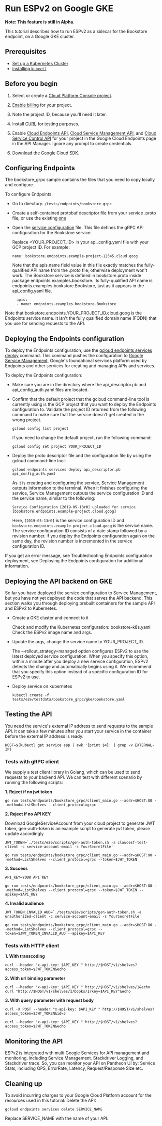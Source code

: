 # Run ESPv2 on Google GKE

**Note: This feature is still in Alpha.**

This tutorial describes how to run ESPv2 as a sidecar for the Bookstore endpoint,
on a Google GKE cluster.

## Prerequisites

* [Set up a Kubernetes Cluster](http://kubernetes.io/docs/getting-started-guides/)
* [Installing `kubectl`](http://kubernetes.io/docs/user-guide/prereqs/)

## Before you begin

1. Select or create a [Cloud Platform Console project](https://console.cloud.google.com/project).

2. [Enable billing](https://support.google.com/cloud/answer/6293499#enable-billing) for your project.

3. Note the project ID, because you'll need it later.

4. Install [CURL](https://curl.haxx.se/download.html) for testing purposes.

5. Enable [Cloud Endpoints API](https://console.cloud.google.com/apis/api/endpoints.googleapis.com/overview),
   [Cloud Service Management API](https://console.cloud.google.com/apis/api/servicemanagement.googleapis.com/overview),
   and [Cloud Service Control API](https://console.cloud.google.com/apis/api/servicecontrol.googleapis.com/overview)
   for your project in the Google Cloud Endpoints page in the API Manager.
   Ignore any prompt to create credentials.

6. [Download the Google Cloud SDK](https://cloud.google.com/sdk/docs/quickstarts).

## Configuring Endpoints

The bookstore_grpc sample contains the files that you need to copy locally and configure.

To configure Endpoints:

* Go to directory: `/tests/endpoints/bookstore_grpc`

* Create a self-contained protobuf descriptor file from your service .proto file, or use the existing [one](../tests/endpoints/bookstore_grpc/proto/api_descriptor.pb)

* Open the [service configuration](../tests/endpoints/bookstore_grpc/proto/api_config_auth.yaml) file. This file defines the gRPC API configuration for the Bookstore service.

  Replace <YOUR_PROJECT_ID> in your api_config.yaml file with your GCP project ID. For example:

    `name: bookstore.endpoints.example-project-12345.cloud.goog`

  Note that the apis.name field value in this file exactly matches the fully-qualified API name from the .proto file; otherwise deployment won't work. The Bookstore service is defined in bookstore.proto inside package endpoints.examples.bookstore. Its fully-qualified API name is endpoints.examples.bookstore.Bookstore, just as it appears in the api_config.yaml file.

  ```
    apis:
    - name: endpoints.examples.bookstore.Bookstore
  ```

Note that bookstore.endpoints.YOUR_PROJECT_ID.cloud.goog is the Endpoints service name. It isn't the fully qualified domain name (FQDN) that you use for sending requests to the API.

## Deploying the Endpoints configuration

To deploy the Endpoints configuration, use the
[gcloud endpoints services deploy](https://cloud.google.com/sdk/gcloud/reference/endpoints/services/deploy) command. This command pushes the configuration to
[Google Service Management](https://cloud.google.com/service-infrastructure/docs/manage-config), Google's foundational services platform used by Endpoints and other services for creating and managing APIs and services.

To deploy the Endpoints configuration:

* Make sure you are in the directory where the api_descriptor.pb and api_config_auth.yaml files are located.

* Confirm that the default project that the gcloud command-line tool is currently using is the GCP project that you want to deploy the Endpoints configuration to. Validate the project ID returned from the following command to make sure that the service doesn't get created in the wrong project.

  ```
  gcloud config list project
  ```

  If you need to change the default project, run the following command:

  ```
  gcloud config set project YOUR_PROJECT_ID
  ```

* Deploy the proto descriptor file and the configuration file by using the gcloud command-line tool:

  ```
  gcloud endpoints services deploy api_descriptor.pb api_config_auth.yaml
  ```

  As it is creating and configuring the service, Service Management outputs information to the terminal. When it finishes configuring the service, Service Management outputs the service configuration ID and the service name, similar to the following:

  ```
  Service Configuration [2019-05-13r0] uploaded for service [bookstore.endpoints.example-project.cloud.goog]
  ```

  Here, `[2019-05-13r0]` is the service configuration ID and `bookstore.endpoints.example-project.cloud.goog` is the service name. The service configuration ID consists of a date stamp followed by a revision number. If you deploy the Endpoints configuration again on the same day, the revision number is incremented in the service configuration ID.

If you get an error message, see Troubleshooting Endpoints configuration deployment, see Deploying the Endpoints configuration for additional information.

## Deploying the API backend on GKE

So far you have deployed the service configuration to Service Management, but you have not yet deployed the code that serves the API backend. This section walks you through deploying prebuilt containers for the sample API and ESPv2 to Kubernetes.

* Create a GKE cluster and connect to it

  Check and modify the Kubernetes configuration: bookstore-k8s.yaml
  Check the ESPv2 image name and args.

* Update the args, change the service name to YOUR_PROJECT_ID.

  The --rollout_strategy=managed option configures ESPv2 to use the latest deployed service configuration. When you specify this option, within a minute after you deploy a new service configuration, ESPv2 detects the change and automatically begins using it. We recommend that you specify this option instead of a specific configuration ID for ESPv2 to use.

* Deploy service on kubernetes

  ```
  kubectl create -f tests/e2e/testdata/bookstore_grpc/gke/bookstore.yaml
  ```

## Testing the API

You need the service's external IP address to send requests to the sample API. It can take a few minutes after you start your service in the container before the external IP address is ready.

```
HOST=$(kubectl get service app | awk '{print $4}' | grep -v EXTERNAL-IP)
```

### Tests with gRPC client

We supply a test client library in Golang, which can be used to send requests to your backend API.
We can test with different scenario by running the following scripts:

**1. Reject if no jwt token**

  ```
  go run tests/endpoints/bookstore_grpc/client_main.go --addr=$HOST:80 --method=ListShelves --client_protocol=grpc
  ```

**2. Reject if no API KEY**

  Download GoogleServiceAccount from your cloud project to generate JWT token, gen-auth-token is an example script to generate jwt token, please update accordingly

  ```
  JWT_TOKEN=`./tests/e2e/scripts/gen-auth-token.sh -a cloudesf-test-client -c service-account-email -s YourSecretFile`

  go run tests/endpoints/bookstore_grpc/client_main.go --addr=$HOST:80 --method=ListShelves --client_protocol=grpc --token=$JWT_TOKEN
  ```

**3. Success**

  ```
  API_KEY=YOUR API KEY

  go run tests/endpoints/bookstore_grpc/client_main.go --addr=$HOST:80 --method=ListShelves --client_protocol=grpc --token=$JWT_TOKEN --apikey=$API_KEY
  ```

**4. Invalid audience**

  ```
  JWT_TOKEN_INVALID_AUD=`./tests/e2e/scripts/gen-auth-token.sh -a unauthorized-client -c service-account-email -s YourSecretFile`

  go run tests/endpoints/bookstore_grpc/client_main.go --addr=$HOST:80 --method=ListShelves --client_protocol=grpc --token=$JWT_TOKEN_INVALID_AUD --apikey=$API_KEY
  ```

### Tests with HTTP client

**1. With transcoding**

  ```
  curl --header "x-api-key: $API_KEY " http://$HOST/v1/shelves?access_token=$JWT_TOKEN&echo
  ```

**2. With url binding parameter**

  ```
  curl --header "x-api-key: $API_KEY " http://$HOST/v1/shelves/1&echo
  curl "http://$HOST/v1/shelves/1/books/1?key=$API_KEY"&echo
  ```

**3. With query parameter with request body**

  ```
  curl -X POST --header "x-api-key: $API_KEY " http://$HOST/v1/shelves?access_token=$JWT_TOKEN&id=3

  curl --header "x-api-key: $API_KEY " http://$HOST/v1/shelves?access_token=$JWT_TOKEN&echo
  ```

## Monitoring the API

ESPv2 is integrated with multi Google Services for API management and monitoring, including Service Management, Stackdriver Logging, and Stackdriver trace.  So, you can monitor your API on Pantheon UI by: Service Stats, including QPS, ErrorRate, Latency,  Request/Response Size etc.

## Cleaning up

To avoid incurring charges to your Google Cloud Platform account for the resources used in this tutorial:
Delete the API:

```
gcloud endpoints services delete SERVICE_NAME
```

Replace SERVICE_NAME with the name of your API.

